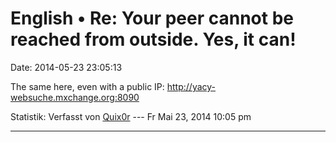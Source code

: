 English • Re: Your peer cannot be reached from outside. Yes, it can!
====================================================================

Date: 2014-05-23 23:05:13

The same here, even with a public IP:
<http://yacy-websuche.mxchange.org:8090>

Statistik: Verfasst von
[Quix0r](http://forum.yacy-websuche.de/memberlist.php?mode=viewprofile&u=115)
--- Fr Mai 23, 2014 10:05 pm

------------------------------------------------------------------------
